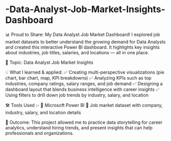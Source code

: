 # -Data-Analyst-Job-Market-Insights-Dashboard 
📊 Proud to Share: My Data Analyst Job Market Dashboard!
 I explored job market datasets to better understand the growing demand for Data Analysts and created this interactive Power BI dashboard. It highlights key insights about industries, job titles, salaries, and locations — all in one place.

📌 Topic: Data Analyst Job Market Insights

💡 What I learned & applied:
 ✅ Creating multi-perspective visualizations (pie chart, bar chart, map, KPI breakdowns)
 ✅ Analyzing KPIs such as top industries, company ratings, salary ranges, and job demand
 ✅ Designing a dashboard layout that blends business intelligence with career insights
 ✅ Using filters to drill down job trends by industry, salary, and location

🛠 Tools Used :-
 🔸 Microsoft Power BI
 🔸 Job market dataset with company, industry, salary, and location details

🎯 Outcome:
 This project allowed me to practice data storytelling for career analytics, understand hiring trends, and present insights that can help professionals and organizations.
